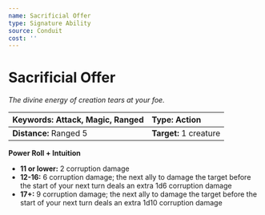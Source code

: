 ```yaml
---
name: Sacrificial Offer
type: Signature Ability
source: Conduit
cost: ''
---
```


# Sacrificial Offer

*The divine energy of creation tears at your foe.*

| **Keywords:** Attack, Magic, Ranged | **Type:** Action       |
| :---------------------------------- | :--------------------- |
| **Distance:** Ranged 5              | **Target:** 1 creature |

**Power Roll + Intuition**

- **11 or lower:** 2 corruption damage
- **12-16:** 6 corruption damage; the next ally to damage the target before the start of your next turn deals an extra 1d6 corruption damage
- **17+:** 9 corruption damage; the next ally to damage the target before the start of your next turn deals an extra 1d10 corruption damage
